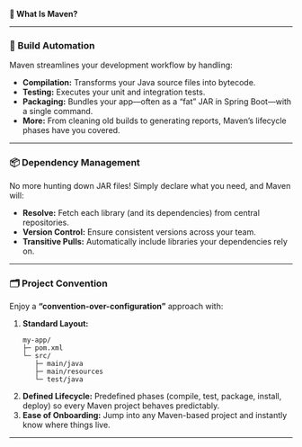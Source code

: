 **🌟 What Is Maven?**

---

### 🚀 Build Automation  
Maven streamlines your development workflow by handling:  
- **Compilation:** Transforms your Java source files into bytecode.  
- **Testing:** Executes your unit and integration tests.  
- **Packaging:** Bundles your app—often as a “fat” JAR in Spring Boot—with a single command.  
- **More:** From cleaning old builds to generating reports, Maven’s lifecycle phases have you covered.

---

### 📦 Dependency Management  
No more hunting down JAR files! Simply declare what you need, and Maven will:  
- **Resolve:** Fetch each library (and its dependencies) from central repositories.  
- **Version Control:** Ensure consistent versions across your team.  
- **Transitive Pulls:** Automatically include libraries your dependencies rely on.

---

### 🗂️ Project Convention  
Enjoy a **“convention-over-configuration”** approach with:  
1. **Standard Layout:**  
   ```
   my-app/
   ├─ pom.xml
   └─ src/
      ├─ main/java
      ├─ main/resources
      └─ test/java
   ```  
2. **Defined Lifecycle:** Predefined phases (compile, test, package, install, deploy) so every Maven project behaves predictably.  
3. **Ease of Onboarding:** Jump into any Maven-based project and instantly know where things live.

---

